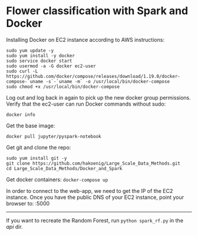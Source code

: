 # Flower classification with Spark and Docker

Installing Docker on EC2 instance according to AWS instructions:
```
sudo yum update -y
sudo yum install -y docker
sudo service docker start
sudo usermod -a -G docker ec2-user
sudo curl -L https://github.com/docker/compose/releases/download/1.19.0/docker-compose-`uname -s`-`uname -m` -o /usr/local/bin/docker-compose
sudo chmod +x /usr/local/bin/docker-compose
```

Log out and log back in again to pick up the new docker group permissions. Verify that the ec2-user can run Docker commands without sudo:

```
docker info
```

Get the base image:

`docker pull jupyter/pyspark-notebook`

Get git and clone the repo:
```
sudo yum install git -y
git clone https://github.com/hakoenig/Large_Scale_Data_Methods.git
cd Large_Scale_Data_Methods/Docker_and_Spark
```

Get docker containers:
`docker-compose up`

In order to connect to the web-app, we need to get the IP of the EC2 instance. Once you have the public DNS of your EC2 instance, point your browser to:
<EC2 instance Public DNS>:5000

----
If you want to recreate the Random Forest, run
`python spark_rf.py` in the *api* dir.
